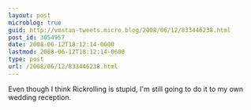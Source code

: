 ```yaml
---
layout: post
microblog: true
guid: http://vmstan-tweets.micro.blog/2008/06/12/833446238.html
post_id: 3054957
date: 2008-06-12T18:12:14-0600
lastmod: 2008-06-12T18:12:14-0600
type: post
url: /2008/06/12/833446238.html
---
```

Even though I think Rickrolling is stupid, I'm still going to do it to my own wedding reception.
